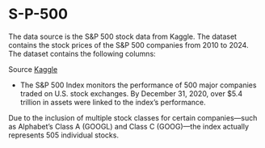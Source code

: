 # S-P-500
The data source is the S&amp;P 500 stock data from Kaggle. The dataset contains the stock prices of the S&amp;P 500 companies from 2010 to 2024. The dataset contains the following columns:

Source [Kaggle](https://www.kaggle.com/datasets/andrewmvd/sp-500-stocks?select=sp500_stocks.csv)
* The S&P 500 Index monitors the performance of 500 major companies traded on U.S. stock exchanges. By December 31, 2020, over $5.4 trillion in assets were linked to the index’s performance.

Due to the inclusion of multiple stock classes for certain companies—such as Alphabet’s Class A (GOOGL) and Class C (GOOG)—the index actually represents 505 individual stocks.
